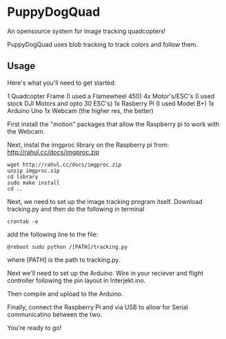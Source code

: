 PuppyDogQuad
============

An opensource system for image tracking quadcopters!

PuppyDogQuad uses blob tracking to track colors and follow them. 

Usage
-----------------------

Here's what you'll need to get started:

1 Quadcopter Frame (I used a Flamewheel 450)
4x Motor's/ESC's (I used stock DJI Motors and opto 30 ESC's)
1x Rasberry Pi (I used Model B+)
1x Arduino Uno 
1x Webcam (the higher res, the better)

First install the "motion" packages that allow the Raspberry pi to work with the Webcam.

Next, instal the imgproc library on the Raspberry pi from: http://rahul.cc/docs/imgproc.zip

```
wget http://rahul.cc/docs/imgproc.zip
unzip imgproc.zip
cd library 
sudo make install
cd ..

```

Next, we need to set up the image tracking program itself. Download tracking.py and then do the following in terminal

```
crontab -e

```

add the following line to the file:

```
@reboot sudo python /[PATH]/tracking.py

```

where [PATH] is the path to tracking.py.

Next we'll need to set up the Arduino. Wire in your reciever and flight controller following the pin layout in Interjekt.ino.

Then compile and upload to the Arduino.

Finally, connect the Raspberry Pi and via USB to allow for Serial communicatino between the two.

You're ready to go!
